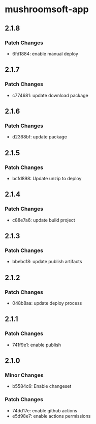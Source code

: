 # mushroomsoft-app

## 2.1.8

### Patch Changes

- 6fd1884: enable manual deploy

## 2.1.7

### Patch Changes

- c774681: update download package

## 2.1.6

### Patch Changes

- d2368bf: update package

## 2.1.5

### Patch Changes

- bcfd898: Update unzip to deploy

## 2.1.4

### Patch Changes

- c88e7a6: update build project

## 2.1.3

### Patch Changes

- bbebc18: update publish artifacts

## 2.1.2

### Patch Changes

- 048b8aa: update deploy process

## 2.1.1

### Patch Changes

- 741f9e1: enable publish

## 2.1.0

### Minor Changes

- b5584c6: Enable changeset

### Patch Changes

- 74dd17e: enable github actions
- e5d98e7: enable actions permissions
